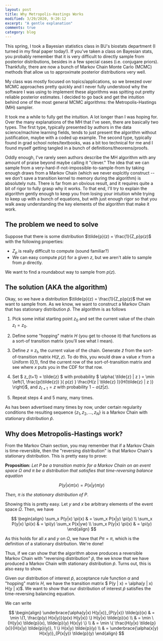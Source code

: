 ```yaml
---
layout: post
title: Why Metropolis-Hastings Works
modified: 3/29/2020, 9:20:12
excerpt: "A gentle explanation"
comments: true
category: blog
---
```


This spring, I took a Bayesian statistics class in BU's biostats department (I turned in my final paper today!). If you've taken a class on Bayesian stats, you probably remember that it is very difficult to directly sample from posterior distributions, besides in a few special cases (i.e. conjugare priors). Thankfully, there are now a bunch of Markov Chain Monte Carlo (MCMC) methods that allow us to approximate posterior distributions very well. 

My class was mostly focused on topics/applications, so we breezed over MCMC approaches pretty quickly and I never fully understood why the software I was using to implement these algorithms was spitting out pretty reliable posterior estimates. I decided to go back and get the intuition behind one of the most general MCMC algorithms: the Metropolis-Hastings (MH) sampler. 

It took me a while to fully get the intuition. A lot longer than I was hoping for. Over the many explanations of the MH that I've seen, there are basically two types. The first type, typically presented by authors in the data science/machine learning fields, tends to just present the algorithm without justification, maybe with a coded up example. The second type, typically found in grad school notes/textbooks, was a bit too technical for me and I found myself getting tangled in a bunch of definitions/theorems/proofs.

Oddly enough, I've rarely seen authors describe the MH algorithm with any amount of praise beyond maybe calling it "clever." The idea that we can sample from a very-hard-if-not-impossible-to-sample-from by taking enough draws from a Markov Chain (which we never explcitly construct -- we don't save a transition kernel to memory during the algorithm) is absolutely nuts. There is far from an obvious result, and it requires quite a bit of rigor to fully grasp why it works. To that end, I'll try to explain the algorithm gently enough to keep you from losing your intuition while trying to keep up with a bunch of equations, but with just enough rigor so that you walk away understanding the key elements of the algorithm that make it work. 

## The problem we need to solve 

Suppose that there is some distribution $\tilde{p}(z) = \frac{1}{Z_p}p(z)$ with the following properties:

* $Z_p$ is really difficult to compute (sound familiar?)
* We can easy compute $p(z)$ for a given $z$, but we aren't able to sample from $p$ directly.

We want to find a roundabout way to sample from $p(z)$.

## The solution (AKA the algorithm)

Okay, so we have a distribution $\tilde{p}(z) = \frac{1}{Z_p}p(z)$ that we want to sample from. As we know, we want to construct a Markov Chain that has stationary distribution $\tilde{p}$. The algorithm is as follows 

1. Pick some initial starting point $z_0$ and set the current value of the chain $z_t=z_0$.

2. Define some "hopping" matrix $H$ (you get to choose it)   that functions as a sort-of transition matrix (you'll see      what I mean).

3. Define $z \equiv z_t$, the current value of the chain. Generate $\tilde{z}$ from the sort-of-transition matrix $H(\tilde{z},z)$. To do this, you would draw a value $x$ from a Uniform (0,1), find the current row of the sort-of-transition matrix and see where $x$ puts you in the CDF for that row.

4. Set $ z_{t+1} = \tilde{z} $ with probability $ \alpha( \tilde{z} | z ) = \min \left{1, \frac{p(\tilde{z}) }{ p(z) } \frac{H(z | \tilde{z} )}{H(\tilde{z} | z )} \right}$, and $z_{t+1} = z$ with probability $1- \alpha(\tilde{z} | z )$.

5. Repeat steps 4 and 5 many, many times.

As has been advertised many times by now, under certain regularity conditions the resulting sequence $\{z_1,z_2,...,z_N \}$ is a Markov Chain with stationary distribution $\tilde{p}$.

## Why does Metropolis-Hastings work?

From the Markov Chain section, you may remember that if a Markov Chain is time-reversible, then the "reversing distribution" is that Markov Chain's stationary distribution. This is pretty easy to prove:

**Proposition:** *Let $P$ be a transition matrix for a Markov Chain on an event space $\Omega$ and $\pi$ be a distribution that satisfies that time-reversing balance equation*

$$
P(y|x) \pi(x) = P(x|y) \pi(y)
$$

*Then, $\pi$ is the stationary distribution of $P$*.

Showing this is pretty easy. Let $y$ and $x$ be arbitrary elements of the event space $\Omega$. Then, we have

$$
\begin{align}
\sum_x P(y|x) \pi(x) & = \sum_x P(x|y) \pi(y) \\ 
\sum_x P(y|x) \pi(x) & = \pi(y) \sum_x P(x|yw) \\
\sum_x P(y|x) \pi(x) & = \pi(y)
\end{align}
$$

As this holds for all $x$ and $y$ on $\Omega$, we have that $P \pi = \pi$, which is the definition of a stationary distrbution. We're done!
  
Thus, if we can show that the algorithm above produces a reversible Markov Chain with "reversing distribution" $\tilde{p}$, the we know that we have produced a Markov Chain with stationary distribution $\tilde{p}$. Turns out, this is also easy to show.

Given our distribution of interest $\tilde{p}$, acceptance rule function $\alpha$ and "hopping" matrix $H$, we have the transition matrix $ P(y | x) = \alpha(y | x) H(y | x)$.
We want to show that our distribution of interest $\tilde{p}$ satisfies the time-reversing balancing equation.

We can write

$$
\begin{align}
\underbrace{\alpha(y|x) H(y|x)}_{P(y|x)} \tilde{p}(x) & = \min \{1, \frac{p(y) H(x|y)}{p(x) H(y|x)} \} H(y|x) \tilde{p}(x) \\
& = \min \{H(y|x) \tilde{p}(x), \tilde{p}(y) H(x|y) \} \\
& = \min \{ \frac{H(y|x) \tilde{p}(x)}{H(x|y) \tilde{p}(y)}, 1 \} H(x|y) \tilde{p}(y) \\
& = \underbrace{\alpha(x|y) H(x|y)}_{P(x|y)} \tilde{p}(y)
\end{align}
$$